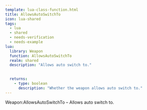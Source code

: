 ```yaml
---
template: lua-class-function.html
title: AllowsAutoSwitchTo
icon: lua-shared
tags:
  - lua
  - shared
  - needs-verification
  - needs-example
lua:
  library: Weapon
  function: AllowsAutoSwitchTo
  realm: shared
  description: "Allows auto switch to."
  
  
  returns:
    - type: boolean
      description: "Whether the weapon allows auto switch to."
---
```


<div class="lua__search__keywords">
Weapon:AllowsAutoSwitchTo &#x2013; Allows auto switch to.
</div>
